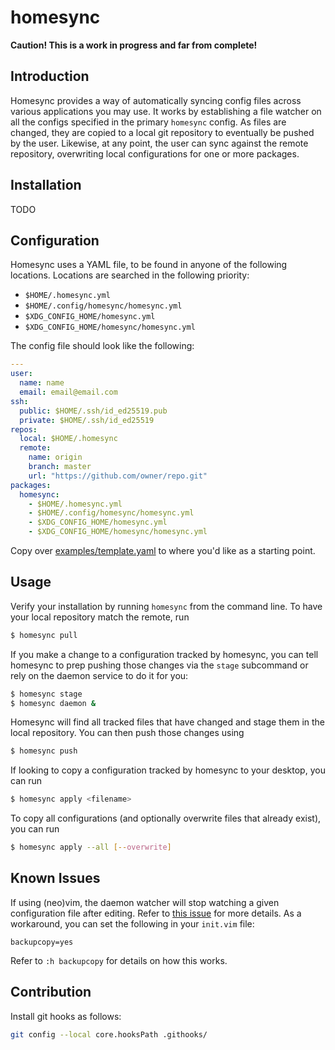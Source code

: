 # homesync

**Caution! This is a work in progress and far from complete!**

## Introduction

Homesync provides a way of automatically syncing config files across various
applications you may use. It works by establishing a file watcher on all the
configs specified in the primary `homesync` config. As files are changed, they
are copied to a local git repository to eventually be pushed by the user.
Likewise, at any point, the user can sync against the remote repository,
overwriting local configurations for one or more packages.

## Installation

TODO

## Configuration

Homesync uses a YAML file, to be found in anyone of the following locations.
Locations are searched in the following priority:

- `$HOME/.homesync.yml`
- `$HOME/.config/homesync/homesync.yml`
- `$XDG_CONFIG_HOME/homesync.yml`
- `$XDG_CONFIG_HOME/homesync/homesync.yml`

The config file should look like the following:

```yaml
---
user:
  name: name
  email: email@email.com
ssh:
  public: $HOME/.ssh/id_ed25519.pub
  private: $HOME/.ssh/id_ed25519
repos:
  local: $HOME/.homesync
  remote:
    name: origin
    branch: master
    url: "https://github.com/owner/repo.git"
packages:
  homesync:
    - $HOME/.homesync.yml
    - $HOME/.config/homesync/homesync.yml
    - $XDG_CONFIG_HOME/homesync.yml
    - $XDG_CONFIG_HOME/homesync/homesync.yml
```

Copy over [examples/template.yaml](https://github.com/jrpotter/homesync/blob/main/examples/template.yaml)
to where you'd like as a starting point.

## Usage

Verify your installation by running `homesync` from the command line. To have
your local repository match the remote, run

```bash
$ homesync pull
```

If you make a change to a configuration tracked by homesync, you can tell
homesync to prep pushing those changes via the `stage` subcommand or rely on
the daemon service to do it for you:

```bash
$ homesync stage
$ homesync daemon &
```

Homesync will find all tracked files that have changed and stage them in the
local repository. You can then push those changes using

```bash
$ homesync push
```

If looking to copy a configuration tracked by homesync to your desktop, you
can run

```bash
$ homesync apply <filename>
```

To copy all configurations (and optionally overwrite files that already exist),
you can run

```bash
$ homesync apply --all [--overwrite]
```

## Known Issues

If using (neo)vim, the daemon watcher will stop watching a given configuration
file after editing. Refer to [this issue](https://github.com/notify-rs/notify/issues/247)
for more details. As a workaround, you can set the following in your `init.vim`
file:

```vimscript
backupcopy=yes
```

Refer to `:h backupcopy` for details on how this works.

## Contribution

Install git hooks as follows:

```bash
git config --local core.hooksPath .githooks/
```
